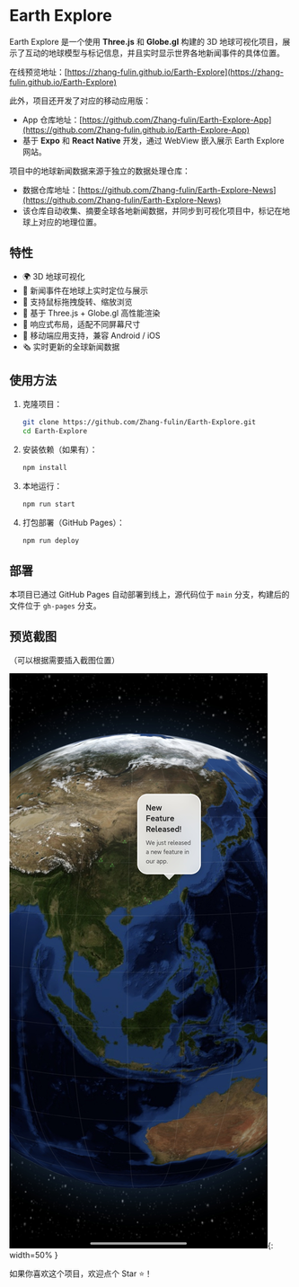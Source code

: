 # Earth Explore

Earth Explore 是一个使用 **Three.js** 和 **Globe.gl** 构建的 3D 地球可视化项目，展示了互动的地球模型与标记信息，并且实时显示世界各地新闻事件的具体位置。

在线预览地址：[https://zhang-fulin.github.io/Earth-Explore](https://zhang-fulin.github.io/Earth-Explore)

此外，项目还开发了对应的移动应用版：
- App 仓库地址：[https://github.com/Zhang-fulin/Earth-Explore-App](https://github.com/Zhang-fulin.github.io/Earth-Explore-App)
- 基于 **Expo** 和 **React Native** 开发，通过 WebView 嵌入展示 Earth Explore 网站。

项目中的地球新闻数据来源于独立的数据处理仓库：
- 数据仓库地址：[https://github.com/Zhang-fulin/Earth-Explore-News](https://github.com/Zhang-fulin/Earth-Explore-News)
- 该仓库自动收集、摘要全球各地新闻数据，并同步到可视化项目中，标记在地球上对应的地理位置。

## 特性

- 🌍 3D 地球可视化
- 📌 新闻事件在地球上实时定位与展示
- 🚀 支持鼠标拖拽旋转、缩放浏览
- 🌟 基于 Three.js + Globe.gl 高性能渲染
- 🧩 响应式布局，适配不同屏幕尺寸
- 📱 移动端应用支持，兼容 Android / iOS
- 🗞️ 实时更新的全球新闻数据

## 使用方法

1. 克隆项目：

   ```bash
   git clone https://github.com/Zhang-fulin/Earth-Explore.git
   cd Earth-Explore
   ```

2. 安装依赖（如果有）：

   ```bash
   npm install
   ```

3. 本地运行：

   ```bash
   npm run start
   ```

4. 打包部署（GitHub Pages）：

   ```bash
   npm run deploy
   ```

## 部署

本项目已通过 GitHub Pages 自动部署到线上，源代码位于 `main` 分支，构建后的文件位于 `gh-pages` 分支。

## 预览截图

（可以根据需要插入截图位置）

![alt text](微信图片_20250429031129.jpg){: width=50% }

如果你喜欢这个项目，欢迎点个 Star ⭐！